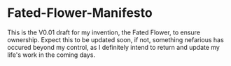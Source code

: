 # Fated-Flower-Manifesto
This is the V0.01 draft for my invention, the Fated Flower, to ensure ownership. Expect this to be updated soon, if not, something nefarious has occured beyond my control, as I definitely intend to return and update my life's work in the coming days.

